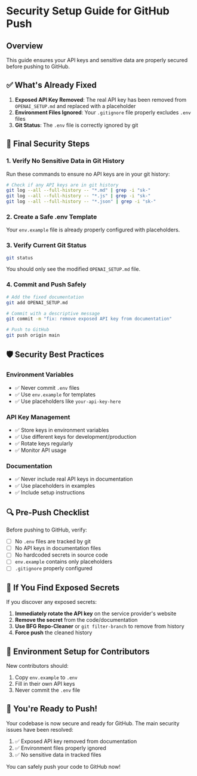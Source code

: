 # Security Setup Guide for GitHub Push

## Overview
This guide ensures your API keys and sensitive data are properly secured before pushing to GitHub.

## ✅ What's Already Fixed

1. **Exposed API Key Removed**: The real API key has been removed from `OPENAI_SETUP.md` and replaced with a placeholder
2. **Environment Files Ignored**: Your `.gitignore` file properly excludes `.env` files
3. **Git Status**: The `.env` file is correctly ignored by git

## 🔧 Final Security Steps

### 1. Verify No Sensitive Data in Git History

Run these commands to ensure no API keys are in your git history:

```bash
# Check if any API keys are in git history
git log --all --full-history -- "*.md" | grep -i "sk-"
git log --all --full-history -- "*.js" | grep -i "sk-"
git log --all --full-history -- "*.json" | grep -i "sk-"
```

### 2. Create a Safe .env Template

Your `env.example` file is already properly configured with placeholders.

### 3. Verify Current Git Status

```bash
git status
```

You should only see the modified `OPENAI_SETUP.md` file.

### 4. Commit and Push Safely

```bash
# Add the fixed documentation
git add OPENAI_SETUP.md

# Commit with a descriptive message
git commit -m "fix: remove exposed API key from documentation"

# Push to GitHub
git push origin main
```

## 🛡️ Security Best Practices

### Environment Variables
- ✅ Never commit `.env` files
- ✅ Use `env.example` for templates
- ✅ Use placeholders like `your-api-key-here`

### API Key Management
- ✅ Store keys in environment variables
- ✅ Use different keys for development/production
- ✅ Rotate keys regularly
- ✅ Monitor API usage

### Documentation
- ✅ Never include real API keys in documentation
- ✅ Use placeholders in examples
- ✅ Include setup instructions

## 🔍 Pre-Push Checklist

Before pushing to GitHub, verify:

- [ ] No `.env` files are tracked by git
- [ ] No API keys in documentation files
- [ ] No hardcoded secrets in source code
- [ ] `env.example` contains only placeholders
- [ ] `.gitignore` properly configured

## 🚨 If You Find Exposed Secrets

If you discover any exposed secrets:

1. **Immediately rotate the API key** on the service provider's website
2. **Remove the secret** from the code/documentation
3. **Use BFG Repo-Cleaner** or `git filter-branch` to remove from history
4. **Force push** the cleaned history

## 📝 Environment Setup for Contributors

New contributors should:

1. Copy `env.example` to `.env`
2. Fill in their own API keys
3. Never commit the `.env` file

## 🎯 You're Ready to Push!

Your codebase is now secure and ready for GitHub. The main security issues have been resolved:

1. ✅ Exposed API key removed from documentation
2. ✅ Environment files properly ignored
3. ✅ No sensitive data in tracked files

You can safely push your code to GitHub now! 